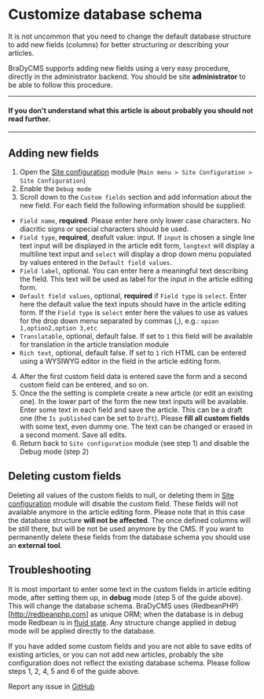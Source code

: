 # Customize database schema

It is not uncommon that you need to change the default database structure to add new fields (columns) for better structuring or describing your articles.

BraDyCMS supports adding new fields using a very easy procedure, directly in the administrator backend. You should be site **administrator** to be able to follow this procedure.


----

#### If you don't understand what this article is about probably you should not read further.

----

## Adding new fields

1. Open the [Site configuration](#cfg/edit) module (`Main menu > Site Configuration > Site Configuration`)
2. Enable the `Debug mode`
3. Scroll down to the `Custom fields` section and add information about the new field. For each field the following information should be supplied:
  * `Field name`, **required**. Please enter here only lower case characters. No diacritic signs or special characters should be used.
  * `Field type`, **required**, deafult value: input. If `input` is chosen a single line text input will be displayed in the article edit form, `longtext` will display a multiline text input and `select` will display a drop down menu populated by values entered in the `Default field values`.
  * `Field label`, optional. You can enter here a meaningful text describing the field. This text will be used as label for the input in the article editing form.
  * `Default field values`, optional, **required** if `Field type` is `select`. Enter here the default value the text inputs should have in the article editing form. If the `Field type` is `select` enter here the values to use as values for the drop down menu separated by commas (,), e.g.: `opion 1,option2,option 3,etc`
  * `Translatable`, optional, default false. If set to `1` this field will be available for translation in the article translation module
  * `Rich text`, optional, default false. If set to `1` rich HTML can be entered using a WYSIWYG editor in the field in the article editing form.
4. After the first custom field data is entered save the form and a second custom field can be entered, and so on.
5. Once the the setting is complete create a new article (or edit an existing one). In the lower part of the form the new text inputs will be available. Enter some text in each field and save the article. This can be a draft one (the `Is published` can be set to `Draft`). Please **fill all custom fields** with some text, even dummy one. The text can be changed or erased in a second moment. Save all edits.
6. Return back to `Site configuration` module (see step 1) and disable the Debug mode (step 2)


## Deleting custom fields

Deleting all values of the custom fields to null, or deleting them in [Site configuration](#cfg/edit) module will disable the custom field. These fields will not available anymore in the article editing form. Please note that in this case the database structure **will not be affected**. The once defined columns will be still there, but will be not be used anymore by the CMS. If you want to permanently delete these fields from the database schema you should use an **external tool**.


## Troubleshooting

It is most important to enter some text in the custom fields in article editing mode, after setting them up, in **debug** mode (step 5 of the guide above). This will change the database schema. BraDyCMS uses (RedbeanPHP)[http://redbeanphp.com] as unique ORM; when the database is in debug mode Redbean is in [fluid state](http://redbeanphp.com/fluid_and_frozen). Any structure change applied in debug mode will be applied directly to the database.

If you have added some custom fields and you are not able to save edits of existing articles, or you can not add new articles, probably the site configuration does not reflect the existing database schema. Please follow steps 1, 2, 4, 5 and 6 of the guide above.

Report any issue in [GitHub](https://github.com/jbogdani/BraDyCMS/issues)